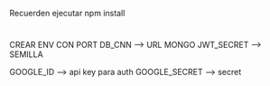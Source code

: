 Recuerden ejecutar
npm install
#
CREAR ENV CON
PORT
DB_CNN --> URL MONGO
JWT_SECRET --> SEMILLA

GOOGLE_ID --> api key para auth
GOOGLE_SECRET --> secret